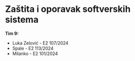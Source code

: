 # Zaštita i oporavak softverskih sistema

**Tim 9:**
- Luka Zelović - E2 107/2024
- Spale - E2 113/2024
- Milanko - E2 101/2024
